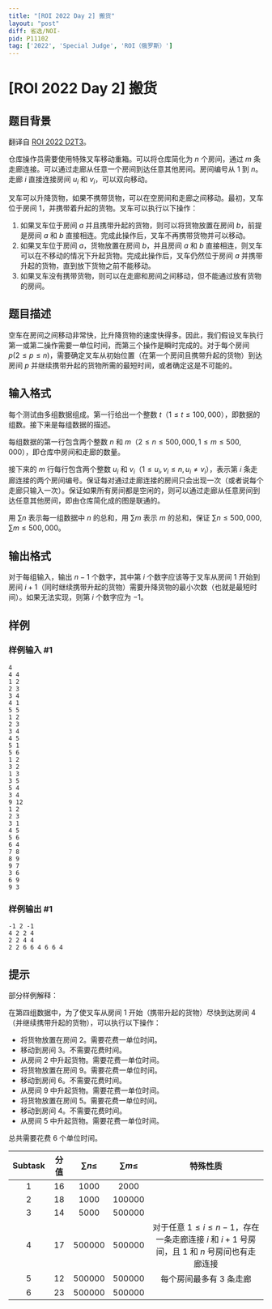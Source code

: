 ```yaml
---
title: "[ROI 2022 Day 2] 搬货"
layout: "post"
diff: 省选/NOI-
pid: P11102
tag: ['2022', 'Special Judge', 'ROI（俄罗斯）']
---
```

# [ROI 2022 Day 2] 搬货
## 题目背景

翻译自 [ROI 2022 D2T3](https://neerc.ifmo.ru/school/archive/2021-2022/ru-olymp-roi-2022-day2.pdf)。

仓库操作员需要使用特殊叉车移动重箱。可以将仓库简化为 $n$ 个房间，通过 $m$ 条走廊连接。可以通过走廊从任意一个房间到达任意其他房间。房间编号从 $1$ 到 $n$。走廊 $i$ 直接连接房间 $u_i$ 和 $v_i$，可以双向移动。

叉车可以升降货物，如果不携带货物，可以在空房间和走廊之间移动。最初，叉车位于房间 $1$，并携带着升起的货物。叉车可以执行以下操作：

1. 如果叉车位于房间 $a$ 并且携带升起的货物，则可以将货物放置在房间 $b$，前提是房间 $a$ 和 $b$ 直接相连。完成此操作后，叉车不再携带货物并可以移动。
2. 如果叉车位于房间 $a$，货物放置在房间 $b$，并且房间 $a$ 和 $b$ 直接相连，则叉车可以在不移动的情况下升起货物。完成此操作后，叉车仍然位于房间 $a$ 并携带升起的货物，直到放下货物之前不能移动。
3. 如果叉车没有携带货物，则可以在走廊和房间之间移动，但不能通过放有货物的房间。
## 题目描述

空车在房间之间移动非常快，比升降货物的速度快得多。因此，我们假设叉车执行第一或第二操作需要一单位时间，而第三个操作是瞬时完成的。对于每个房间 $p(2 \le p \le n)$，需要确定叉车从初始位置（在第一个房间且携带升起的货物）到达房间 $p$ 并继续携带升起的货物所需的最短时间，或者确定这是不可能的。
## 输入格式

每个测试由多组数据组成。第一行给出一个整数 $t$（$1 \le t \le 100,000$），即数据的组数。接下来是每组数据的描述。

每组数据的第一行包含两个整数 $n$ 和 $m$（$2 \le n \le 500,000,1 \le m \le 500,000$），即仓库中房间和走廊的数量。

接下来的 $m$ 行每行包含两个整数 $u_i$ 和 $v_i$（$1 \le u_i,v_i \le n,u_i \ne v_i$），表示第 $i$ 条走廊连接的两个房间编号。保证每对通过走廊连接的房间只会出现一次（或者说每个走廊只输入一次）。保证如果所有房间都是空闲的，则可以通过走廊从任意房间到达任意其他房间，即由仓库简化成的图是联通的。

用 $\sum n$ 表示每一组数据中 $n$ 的总和，用 $\sum m$ 表示 $m$ 的总和，保证 $\sum n \le 500,000,\sum m \le 500,000$。
## 输出格式

对于每组输入，输出 $n - 1$ 个数字，其中第 $i$ 个数字应该等于叉车从房间 $1$ 开始到房间 $i+1$（同时继续携带升起的货物）需要升降货物的最小次数（也就是最短时间）。如果无法实现，则第 $i$ 个数字应为 $-1$。
## 样例

### 样例输入 #1
```
4
4 4
1 2
2 3
3 4
4 1
5 5
1 2
2 3
3 4
4 5
5 1
5 6
1 2
3 2
1 3
3 5
5 4
3 4
9 12
1 2
2 3
3 1
4 5
5 6
6 4
7 8
8 9
9 7
3 6
6 9
9 3
```
### 样例输出 #1
```
-1 2 -1
4 2 2 4
2 2 4 4
2 2 6 6 4 6 6 4
```
## 提示

部分样例解释：

在第四组数据中，为了使叉车从房间 $1$ 开始（携带升起的货物）尽快到达房间 $4$（并继续携带升起的货物），可以执行以下操作：

- 将货物放置在房间 $2$。需要花费一单位时间。
- 移动到房间 $3$。不需要花费时间。
- 从房间 $2$ 中升起货物。需要花费一单位时间。
- 将货物放置在房间 $9$。需要花费一单位时间。
- 移动到房间 $6$。不需要花费时间。
- 从房间 $9$ 中升起货物。需要花费一单位时间。
- 将货物放置在房间 $5$。需要花费一单位时间。
- 移动到房间 $4$。不需要花费时间。
- 从房间 $5$ 中升起货物。需要花费一单位时间。

总共需要花费 $6$ 个单位时间。

| Subtask | 分值 | $\sum n\le$ | $\sum m\le$ | 特殊性质 |
| :----------: | :----------: | :----------: | :----------: | :----------: |
| $1$ | $16$ | $1000$ | $2000$ |  |
| $2$ | $18$ | $1000$ | $100000$ |  |
| $3$ | $14$ | $5000$ | $500000$ |  |
| $4$ | $17$ | $500000$ | $500000$ | 对于任意 $1\le i\le n-1$，存在一条走廊连接 $i$ 和 $i+1$ 号房间，且 $1$ 和 $n$ 号房间也有走廊连接 |
| $5$ | $12$ | $500000$ | $500000$ | 每个房间最多有 $3$ 条走廊 |
| $6$ | $23$ | $500000$ | $500000$ |  |

